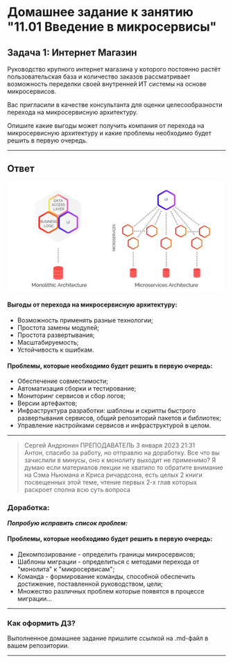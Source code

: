 # Домашнее задание к занятию "11.01 Введение в микросервисы"

## Задача 1: Интернет Магазин

Руководство крупного интернет магазина у которого постоянно растёт пользовательская база и количество заказов рассматривает возможность переделки своей внутренней ИТ системы на основе микросервисов. 

Вас пригласили в качестве консультанта для оценки целесообразности перехода на микросервисную архитектуру. 

Опишите какие выгоды может получить компания от перехода на микросервисную архитектуру и какие проблемы необходимо будет решить в первую очередь.

---

## Ответ

![.](img/img01.png)

#### Выгоды от перехода на микросервисную архитектуру:

- Возможность применять разные технологии;
- Простота замены модулей;
- Простота развертывания;
- Масштабируемость;
- Устойчивость к ошибкам.

#### Проблемы, которые необходимо будет решить в первую очередь:

- Обеспечение совместимости;
- Автоматизация сборки и тестирование;
- Мониторинг сервисов и сбор логов; 
- Версии артефактов;
- Инфраструктура разработки: шаблоны и скрипты быстрого развертывания сервисов, общий репозиторий пакетов и библиотек;
- Управление настройками сервисов и инфраструктурой в целом.

---

>Сергей Андрюнин
ПРЕПОДАВАТЕЛЬ
3 января 2023 21:31\
Антон, спасибо за работу, но отправлю на доработку. Все что вы зачислили в минусы, оно к монолиту выходит не применимо?
Я думаю если материалов лекции не хватило то обратите внимание на Сэма Ньюмана и Криса ричардсона, есть целых 2 книги посвещенных этой теме, чтение первых 2-х глав которых раскроет сполна всю суть вопроса

### Доработка:

***Попробую исправить список проблем:***

#### Проблемы, которые необходимо будет решить в первую очередь:

- Декомпозирование - определить границы микросервисов;
- Шаблоны миграции - определиться с методами перехода от "монолита" к "микросервисам";
- Команда - формирование команды, способной обеспечить достижение, поставленной руководством, цели;
- Множество различных проблем которые появятся в процессе миграции...

---

### Как оформить ДЗ?

Выполненное домашнее задание пришлите ссылкой на .md-файл в вашем репозитории.

---
